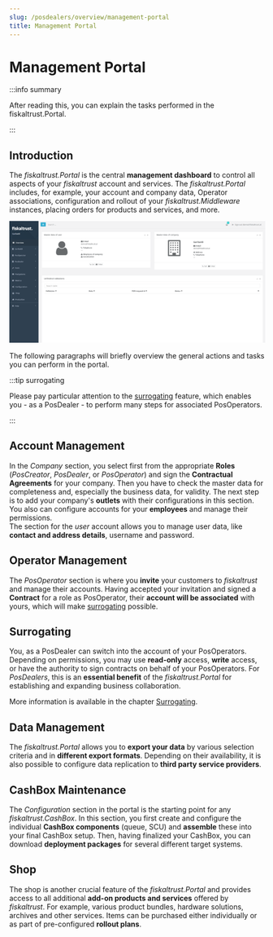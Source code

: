 ```yaml
---
slug: /posdealers/overview/management-portal
title: Management Portal
---
```

# Management Portal

:::info summary

After reading this, you can explain the tasks performed in the fiskaltrust.Portal.

:::



## Introduction

The *fiskaltrust.Portal* is the central **management dashboard** to control all aspects of your *fiskaltrust* account and services. The *fiskaltrust.Portal* includes, for example, your account and company data, Operator associations, configuration and rollout of your *fiskaltrust.Middleware* instances, placing orders for products and services, and more.

![](./images/portal.png "https://portal-SANDBOX.fiskaltrust.TLD/Home/Dashboard")

The following paragraphs will briefly overview the general actions and tasks you can perform in the portal.

:::tip surrogating

Please pay particular attention to the [surrogating](#surrogating) feature, which enables you - as a PosDealer - to perform many steps for associated PosOperators.

:::

## Account Management

In the *Company* section, you select first from the appropriate **Roles** (_PosCreator_, _PosDealer_, or _PosOperator_) and sign the **Contractual Agreements** for your company. Then you have to check the master data for completeness and, especially the business data, for validity. The next step is to add your company's **outlets** with their configurations in this section. You also can configure accounts for your **employees** and manage their permissions.  
The section for the *user* account allows you to manage user data, like **contact and address details**, username and password.  

## Operator Management

The *PosOperator* section is where you **invite** your customers to *fiskaltrust* and manage their accounts. Having accepted your invitation and signed a **Contract** for a role as PosOperator, their **account will be associated** with yours, which will make [surrogating](#surrogating) possible.


## Surrogating

You, as a PosDealer can switch into the account of your PosOperators. Depending on permissions, you may use **read-only** access, **write** access, or have the authority to sign contracts on behalf of your PosOperators. For *PosDealers*, this is an **essential benefit** of the *fiskaltrust.Portal* for establishing and expanding business collaboration.

More information is available in the chapter [Surrogating](../getting-started/Operator-onboarding/surrogating.md).

## Data Management

 The *fiskaltrust.Portal* allows you to **export your data** by various selection criteria and in **different export formats**. Depending on their availability, it is also possible to configure data replication to **third party service providers**.

## CashBox Maintenance

The *Configuration* section in the portal is the starting point for any *fiskaltrust.CashBox*. In this section, you first create and configure the individual **CashBox components** (queue, SCU) and **assemble** these into your final CashBox setup. Then, having finalized your CashBox, you can download **deployment packages** for several different target systems.

## Shop

The shop is another crucial feature of the *fiskaltrust.Portal* and provides access to all additional **add-on products and services** offered by *fiskaltrust*. For example, various product bundles, hardware solutions, archives and other services. Items can be purchased either individually or as part of pre-configured **rollout plans**.
